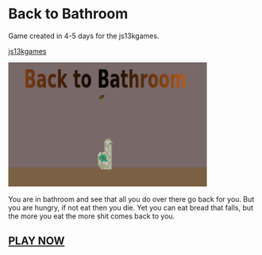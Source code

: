 # Back to Bathroom

Game created in 4-5 days for the js13kgames.

[js13kgames](https://js13kgames.com/entries/back-to-bathroom)

![toilet empty](./public/back-to-bathroom-empty-toilet-400x250.png)

You are in bathroom and see that all you do over there go back for you. But you are hungry, if not eat then you die. Yet you can eat bread that falls, but the more you eat the more shit comes back to you.

## [PLAY NOW](https://perdugames.github.io/back-to-bathroom)
